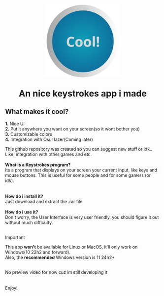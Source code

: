 <h1 align="center">
  <img src="https://github.com/BlueByte64/CoolKeystrokes/blob/master/Assets/AppIcon.png" width="250"> <p float="center">An nice keystrokes app i made</p>
</h1>


## What makes it cool?
**1.** Nice UI <br>
**2.** Put it anywhere you want on your screen(so it wont bother you) <br>
**3.** Customizable colors <br>
**4.** Integration with Osu! lazer(Coming later) <br>

This github repository was created so you can suggest new stuff or idk..
Like, integration with other games and etc.
<br>
<br>
**What is a Keystrokes program?** <br>
Its a program that displays on your screen your current input, like keys and mouse buttons. This is useful for some people and for some gamers (or idk). <br>
<br>
<br>
**How do i install it?** <br>
Just download and extract the .rar file <br>
<br>
**How do i use it?** <br>
Don't worry, the User Interface is very user friendly, you should figure it out without much difficulty. <br>
<br>
>[!IMPORTANT]
> This app **won't** be available for Linux or MacOS, it'll only work on Windows(10 22h2 and forward). <br>
>Also, the **recommended** Windows version is 11 24h2+
<br>
No preview video for now cuz im still developing it
<br>
<br>
<br>
Enjoy!
